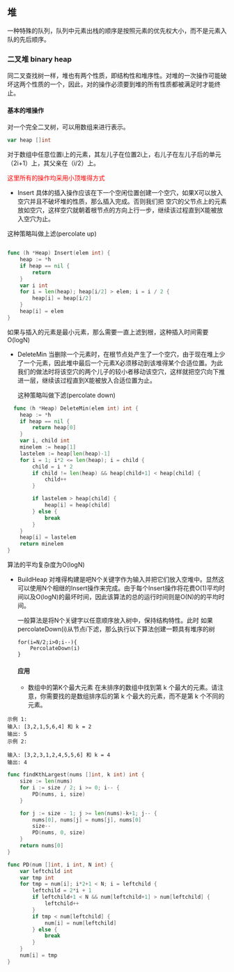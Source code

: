 ## 堆

一种特殊的队列，队列中元素出栈的顺序是按照元素的优先权大小，而不是元素入队的先后顺序。

### 二叉堆 binary heap

同二叉查找树一样，堆也有两个性质，即结构性和堆序性。对堆的一次操作可能破坏这两个性质的一个，因此，对的操作必须要到堆的所有性质都被满足时才能终止。


#### 基本的堆操作
对一个完全二叉树，可以用数组来进行表示。
```go
var heap []int
```
对于数组中任意位置i上的元素，其左儿子在位置2i上，右儿子在左儿子后的单元（2i+1）上，其父亲在（i/2）上。

<font color=red>这里所有的操作均采用小顶堆得方式</font>

* Insert
  具体的插入操作应该在下一个空闲位置创建一个空穴，如果X可以放入空穴并且不破坏堆的性质，那么插入完成。否则我们把
空穴的父节点上的元素放如空穴，这样空穴就朝着根节点的方向上行一步，继续该过程直到X能被放入空穴为止。

这种策略叫做上滤(percolate up)

```go

func (h *Heap) Insert(elem int) {
	heap := *h
	if heap == nil {
		return
	}
	var i int
	for i = len(heap); heap[i/2] > elem; i = i / 2 {
		heap[i] = heap[i/2]
	}
	heap[i] = elem
}

```
如果与插入的元素是最小元素，那么需要一直上滤到根，这种插入时间需要O(logN)

* DeleteMin
  当删除一个元素时，在根节点处产生了一个空穴，由于现在堆上少了一个元素，因此堆中最后一个元素X必须移动到该堆得某个合适位置。为此我们的做法时将该空穴的两个儿子的较小者移动该空穴，这样就把空穴向下推进一层，继续该过程直到X能被放入合适位置为止。

  这种策略叫做下滤(percolate down)

```go
  func (h *Heap) DeleteMin(elem int) int {
	heap := *h
	if heap == nil {
		return heap[0]
	}
	var i, child int
	minelem := heap[1]
	lastelem := heap[len(heap)-1]
	for i = 1; i*2 <= len(heap); i = child {
		child = i * 2
		if child != len(heap) && heap[child+1] < heap[child] {
			child++
		}

		if lastelem > heap[child] {
			heap[i] = heap[child]
		} else {
			break
		}
	}
	heap[i] = lastelem
	return minelem
}
```
算法的平均复杂度为O(logN)

* BuildHeap
  对堆得构建是吧N个关键字作为输入并把它们放入空堆中。显然这可以使用N个相继的Insert操作来完成。由于每个Insert操作将花费O(1)平均时间以及O(logN)的最坏时间，因此该算法的总的运行时间则是O(N)的的平均时间。

  一般算法是将N个关键字以任意顺序放入树中，保持结构特性。此时 如果percolateDown(i)从节点i下滤，那么执行以下算法创建一颗具有堆序的树
  ```
  for(i=N/2;i>0;i--){
      PercolateDown(i)
  }
  ```

  #### 应用
  * 数组中的第K个最大元素
在未排序的数组中找到第 k 个最大的元素。请注意，你需要找的是数组排序后的第 k 个最大的元素，而不是第 k 个不同的元素。
```
示例 1:  
输入: [3,2,1,5,6,4] 和 k = 2  
输出: 5  
示例 2: 

输入: [3,2,3,1,2,4,5,5,6] 和 k = 4
输出: 4
```
```go
func findKthLargest(nums []int, k int) int {
	size := len(nums)
	for i := size / 2; i >= 0; i-- {
		PD(nums, i, size)
	}

	for j := size - 1; j >= len(nums)-k+1; j-- {
		nums[0], nums[j] = nums[j], nums[0]
		size--
		PD(nums, 0, size)
	}
	return nums[0]
}

func PD(num []int, i int, N int) {
	var leftchild int
	var tmp int
	for tmp = num[i]; i*2+1 < N; i = leftchild {
		leftchild = 2*i + 1
		if leftchild+1 < N && num[leftchild+1] > num[leftchild] {
			leftchild++
		}
		if tmp < num[leftchild] {
			num[i] = num[leftchild]
		} else {
			break
		}
	}
	num[i] = tmp
}

```


